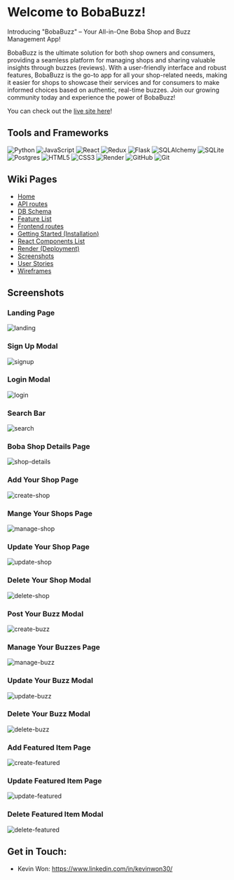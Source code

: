 # Welcome to BobaBuzz!

Introducing "BobaBuzz" – Your All-in-One Boba Shop and Buzz Management App!

BobaBuzz is the ultimate solution for both shop owners and consumers, providing
a seamless platform for managing shops and sharing valuable insights through
buzzes (reviews). With a user-friendly interface and robust features, BobaBuzz
is the go-to app for all your shop-related needs, making it easier for shops to
showcase their services and for consumers to make informed choices based on
authentic, real-time buzzes. Join our growing community today and experience
the power of BobaBuzz!

You can check out the [live site here](https://boba-buzz.onrender.com)!

## Tools and Frameworks

![Python](https://img.shields.io/badge/python-3670A0?style=for-the-badge&logo=python&logoColor=ffdd54)
![JavaScript](https://img.shields.io/badge/javascript-%23323330.svg?style=for-the-badge&logo=javascript&logoColor=%23F7DF1E)
![React](https://img.shields.io/badge/react-%2320232a.svg?style=for-the-badge&logo=react&logoColor=%2361DAFB)
![Redux](https://img.shields.io/badge/redux-%23593d88.svg?style=for-the-badge&logo=redux&logoColor=white)
![Flask](https://img.shields.io/badge/flask-%23000.svg?style=for-the-badge&logo=flask&logoColor=white)
![SQLAlchemy](https://img.shields.io/badge/SQLAlchemy-%23FCA121.svg?style=for-the-badge&logo=sqlalchemy&logoColor=white)
![SQLite](https://img.shields.io/badge/sqlite-%2307405e.svg?style=for-the-badge&logo=sqlite&logoColor=white)
![Postgres](https://img.shields.io/badge/postgres-%23316192.svg?style=for-the-badge&logo=postgresql&logoColor=white)
![HTML5](https://img.shields.io/badge/html5-%23E34F26.svg?style=for-the-badge&logo=html5&logoColor=white)
![CSS3](https://img.shields.io/badge/css3-%231572B6.svg?style=for-the-badge&logo=css3&logoColor=white)
![Render](https://img.shields.io/badge/Render-%46E3B7.svg?style=for-the-badge&logo=render&logoColor=white)
![GitHub](https://img.shields.io/badge/github-%23121011.svg?style=for-the-badge&logo=github&logoColor=white)
![Git](https://img.shields.io/badge/git-%23F05033.svg?style=for-the-badge&logo=git&logoColor=white)

## Wiki Pages

- [Home](https://github.com/kwongit/boba-buzz/wiki)
- [API routes](https://github.com/kwongit/boba-buzz/wiki/API-routes)
- [DB Schema](https://github.com/kwongit/boba-buzz/wiki/DB-Schema)
- [Feature List](https://github.com/kwongit/boba-buzz/wiki/Feature-List)
- [Frontend routes](https://github.com/kwongit/boba-buzz/wiki/Frontend-routes)
- [Getting Started (Installation)](<https://github.com/kwongit/boba-buzz/wiki/Getting-Started-(Installation)>)
- [React Components List](https://github.com/kwongit/boba-buzz/wiki/React-Components-List)
- [Render (Deployment)](<https://github.com/kwongit/boba-buzz/wiki/Render-(Deployment)>)
- [Screenshots](https://github.com/kwongit/boba-buzz/wiki/Screenshots)
- [User Stories](https://github.com/kwongit/boba-buzz/wiki/User-Stories)
- [Wireframes](https://github.com/kwongit/boba-buzz/wiki/Wireframes)

## Screenshots

### Landing Page
![landing](https://github.com/kwongit/boba-buzz/assets/26725594/5543bfc5-1bf6-464e-8e46-2c79d8b426a1)

### Sign Up Modal
![signup](https://github.com/kwongit/boba-buzz/assets/26725594/ff8d1bdd-429a-43b9-8d58-96b1fe867aba)

### Login Modal
![login](https://github.com/kwongit/boba-buzz/assets/26725594/cea3ec5e-2748-4089-ad14-fbb14eb78f87)

### Search Bar
![search](https://github.com/kwongit/boba-buzz/assets/26725594/30b3b6ec-ecf9-4562-9ad3-59dd756ef398)

### Boba Shop Details Page
![shop-details](https://github.com/kwongit/boba-buzz/assets/26725594/a1682df7-c097-430b-8861-f01a83b259be)

### Add Your Shop Page
![create-shop](https://github.com/kwongit/boba-buzz/assets/26725594/e8c9f5e4-ab75-4bbd-b360-2421e5789769)

### Mange Your Shops Page
![manage-shop](https://github.com/kwongit/boba-buzz/assets/26725594/d0d03a53-2fb1-4f1e-a683-7e222536a891)

### Update Your Shop Page
![update-shop](https://github.com/kwongit/boba-buzz/assets/26725594/fc9ebafb-f8d4-47ae-863c-207c5d74d57f)

### Delete Your Shop Modal
![delete-shop](https://github.com/kwongit/boba-buzz/assets/26725594/bbc7c1dc-5d2b-4fbd-aa59-63ea83328bc6)

### Post Your Buzz Modal
![create-buzz](https://github.com/kwongit/boba-buzz/assets/26725594/b113e777-4e66-4916-9c57-b59ad7d8702c)

### Manage Your Buzzes Page
![manage-buzz](https://github.com/kwongit/boba-buzz/assets/26725594/a9dde05f-c42b-40a6-8a4a-7531af4984b9)

### Update Your Buzz Modal
![update-buzz](https://github.com/kwongit/boba-buzz/assets/26725594/c895d4a7-b374-4fa5-890b-e3238244b4fe)

### Delete Your Buzz Modal
![delete-buzz](https://github.com/kwongit/boba-buzz/assets/26725594/2bd4fa75-ee9e-477b-9aa2-5c23afc413a7)

### Add Featured Item Page
![create-featured](https://github.com/kwongit/boba-buzz/assets/26725594/e1e33bef-4023-48ad-9850-2553d3f4bab0)

### Update Featured Item Page
![update-featured](https://github.com/kwongit/boba-buzz/assets/26725594/b4236b32-cfc0-4e6a-af19-e56fd361fe51)

### Delete Featured Item Modal
![delete-featured](https://github.com/kwongit/boba-buzz/assets/26725594/660104e1-df1a-4edd-9ee7-f557becf30bc)

## Get in Touch:

- Kevin Won: https://www.linkedin.com/in/kevinwon30/
